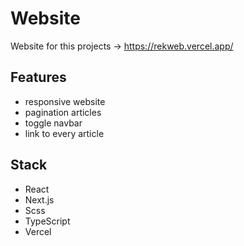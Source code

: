 # Website

Website for this projects -> https://rekweb.vercel.app/

## Features

- responsive website
- pagination articles
- toggle navbar
- link to every article

## Stack

- React
- Next.js
- Scss
- TypeScript
- Vercel

